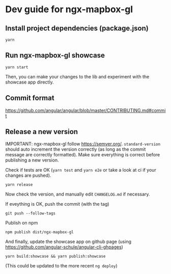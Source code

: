 # Dev guide for ngx-mapbox-gl

## Install project dependencies (package.json)

```
yarn
```

## Run ngx-mapbox-gl showcase

```
yarn start
```

Then, you can make your changes to the lib and experiment with the showcase app directly.

## Commit format

https://github.com/angular/angular/blob/master/CONTRIBUTING.md#commit

## Release a new version

IMPORTANT: ngx-mapbox-gl follow https://semver.org/.
`standard-version` should auto increment the version correctly (as long as the commit message are correctly formatted). Make sure everything is correct before publishing a new version.

Check if tests are OK (`yarn test` and `yarn e2e` or take a look at ci if your changes are pushed).

```
yarn release
```

Now check the version, and manually edit `CHANGELOG.md` if necessary.

If eveything is OK, push the commit (with the tag)

```
git push --follow-tags
```

Publish on npm

```
npm publish dist/ngx-mapbox-gl
```

And finally, update the showcase app on github page (using https://github.com/angular-schule/angular-cli-ghpages)

```
yarn build:showcase && yarn publish:showcase
```

(This could be updated to the more recent `ng deploy`)

